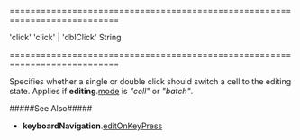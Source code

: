 ===========================================================================
<!--default-->'click'<!--/default-->
<!--acceptValues-->'click' | 'dblClick'<!--/acceptValues-->
<!--type-->String<!--/type-->
===========================================================================

<!--shortDescription-->
Specifies whether a single or double click should switch a cell to the editing state. Applies if **editing**.[mode]({basewidgetpath}/Configuration/editing/#mode) is *"cell"* or *"batch"*.
<!--/shortDescription-->

<!--fullDescription-->
#####See Also#####
- **keyboardNavigation**.[editOnKeyPress]({basewidgetpath}/Configuration/keyboardNavigation/#editOnKeyPress)
<!--/fullDescription-->
